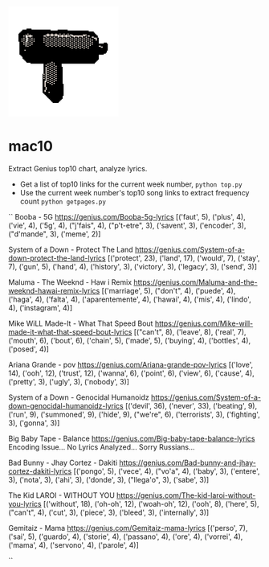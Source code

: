 
![](https://github.com/calvinmorett/img/blob/main/mac10.gif)
# mac10
Extract Genius top10 chart, analyze lyrics.

- Get a list of top10 links for the current week number, `python top.py` 
- Use the current week number's top10 song links to extract frequency count `python getpages.py`


``
Booba - 5G
https://genius.com/Booba-5g-lyrics
[('faut', 5), ('plus', 4), ('vie', 4), ('5g', 4), ("j'fais", 4), ("p't-etre", 3), ('savent', 3), ('encoder', 3), ("d'mande", 3), ('meme', 2)]

System of a Down - Protect The Land
https://genius.com/System-of-a-down-protect-the-land-lyrics
[('protect', 23), ('land', 17), ('would', 7), ('stay', 7), ('gun', 5), ('hand', 4), ('history', 3), ('victory', 3), ('legacy', 3), ('send', 3)]

Maluma - The Weeknd - Haw i Remix
https://genius.com/Maluma-and-the-weeknd-hawai-remix-lyrics
[('marriage', 5), ("don't", 4), ('puede', 4), ('haga', 4), ('falta', 4), ('aparentemente', 4), ('hawai', 4), ('mis', 4), ('lindo', 4), ('instagram', 4)]

Mike WiLL Made-It - What That Speed Bout
https://genius.com/Mike-will-made-it-what-that-speed-bout-lyrics
[("can't", 8), ('leave', 8), ('real', 7), ('mouth', 6), ('bout', 6), ('chain', 5), ('made', 5), ('buying', 4), ('bottles', 4), ('posed', 4)]

Ariana Grande - pov
https://genius.com/Ariana-grande-pov-lyrics
[('love', 14), ('ooh', 12), ('trust', 12), ('wanna', 6), ('point', 6), ('view', 6), ('cause', 4), ('pretty', 3), ('ugly', 3), ('nobody', 3)]

System of a Down - Genocidal Humanoidz
https://genius.com/System-of-a-down-genocidal-humanoidz-lyrics
[('devil', 36), ('never', 33), ('beating', 9), ('run', 9), ('summoned', 9), ('hide', 9), ("we're", 6), ('terrorists', 3), ('fighting', 3), ('gonna', 3)]

Big Baby Tape - Balance
https://genius.com/Big-baby-tape-balance-lyrics
Encoding Issue... No Lyrics Analyzed... Sorry Russians...

Bad Bunny - Jhay Cortez - Dakiti
https://genius.com/Bad-bunny-and-jhay-cortez-dakiti-lyrics
[('pongo', 5), ('vece', 4), ("vo'a", 4), ('baby', 3), ('entere', 3), ('nota', 3), ('ahi', 3), ('donde', 3), ("llega'o", 3), ('sabe', 3)]

The Kid LAROI - WITHOUT YOU
https://genius.com/The-kid-laroi-without-you-lyrics
[('without', 18), ('oh-oh', 12), ('woah-oh', 12), ('ooh', 8), ('here', 5), ("can't", 4), ('cut', 3), ('piece', 3), ('bleed', 3), ('internally', 3)]

Gemitaiz - Mama
https://genius.com/Gemitaiz-mama-lyrics
[('perso', 7), ('sai', 5), ('guardo', 4), ('storie', 4), ('passano', 4), ('ore', 4), ('vorrei', 4), ('mama', 4), ('servono', 4), ('parole', 4)]

``

